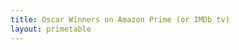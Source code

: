 ```yaml
---
title: Oscar Winners on Amazon Prime (or IMDb tv)
layout: primetable
---
```


<script type="text/javascript"charset="utf-8">
    d3.text("https://jacobmgreer.github.io/IMDB-Tracker/Oscars/OscarsData.csv", function(data) {
        var parsedCSV = d3.csv.parseRows(data);

        var container = d3.select("body")
            .append("table")

            .selectAll("tr")
                .data(parsedCSV).enter()
                .append("tr")

            .selectAll("td")
                .data(function(d) { return d; }).enter()
                .append("td")
                .text(function(d) { return d; });
    });
</script>